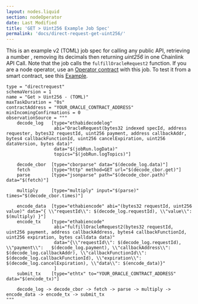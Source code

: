 ```yaml
---
layout: nodes.liquid
section: nodeOperator
date: Last Modified
title: 'GET > Uint256 Example Job Spec'
permalink: 'docs/direct-request-get-uint256/'
---
```


This is an example v2 (TOML) job spec for calling any public API, retrieving a number , removing its decimals then returning _uint256_ in one Chainlink API Call. Note that the job calls the `fulfillOracleRequest2` function. If you are a node operator, use an [Operator contract](https://github.com/smartcontractkit/chainlink/blob/develop/contracts/src/v0.7/Operator.sol) with this job.
To test it from a smart contract, see this [Example](/docs/any-api/get-request/examples/single-word-response/).

```jpv2
type = "directrequest"
schemaVersion = 1
name = "Get > Uint256 - (TOML)"
maxTaskDuration = "0s"
contractAddress = "YOUR_ORACLE_CONTRACT_ADDRESS"
minIncomingConfirmations = 0
observationSource = """
    decode_log   [type="ethabidecodelog"
                  abi="OracleRequest(bytes32 indexed specId, address requester, bytes32 requestId, uint256 payment, address callbackAddr, bytes4 callbackFunctionId, uint256 cancelExpiration, uint256 dataVersion, bytes data)"
                  data="$(jobRun.logData)"
                  topics="$(jobRun.logTopics)"]

    decode_cbor  [type="cborparse" data="$(decode_log.data)"]
    fetch        [type="http" method=GET url="$(decode_cbor.get)"]
    parse        [type="jsonparse" path="$(decode_cbor.path)" data="$(fetch)"]

    multiply     [type="multiply" input="$(parse)" times="$(decode_cbor.times)"]

    encode_data  [type="ethabiencode" abi="(bytes32 requestId, uint256 value)" data="{ \\"requestId\\": $(decode_log.requestId), \\"value\\": $(multiply) }"]
    encode_tx    [type="ethabiencode"
                  abi="fulfillOracleRequest2(bytes32 requestId, uint256 payment, address callbackAddress, bytes4 callbackFunctionId, uint256 expiration, bytes calldata data)"
                  data="{\\"requestId\\": $(decode_log.requestId), \\"payment\\":   $(decode_log.payment), \\"callbackAddress\\": $(decode_log.callbackAddr), \\"callbackFunctionId\\": $(decode_log.callbackFunctionId), \\"expiration\\": $(decode_log.cancelExpiration), \\"data\\": $(encode_data)}"
                  ]
    submit_tx    [type="ethtx" to="YOUR_ORACLE_CONTRACT_ADDRESS" data="$(encode_tx)"]

    decode_log -> decode_cbor -> fetch -> parse -> multiply -> encode_data -> encode_tx -> submit_tx
"""
```
